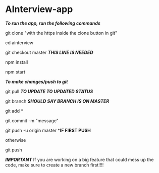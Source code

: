 # AInterview-app

***To run the app, run the following commands***

git clone "with the https inside the clone button in git"

cd ainterview

git checkout master ***THIS LINE IS NEEDED***

npm install

npm start

***To make changes/push to git***

git pull ***TO UPDATE TO UPDATED STATUS***

git branch ***SHOULD SAY BRANCH IS ON MASTER***

git add *

git commit -m "message"

git push -u origin master ***IF FIRST PUSH**

otherwise

git push

***IMPORTANT***
If you are working on a big feature that could mess up the code, make sure to create a new branch first!!!!
